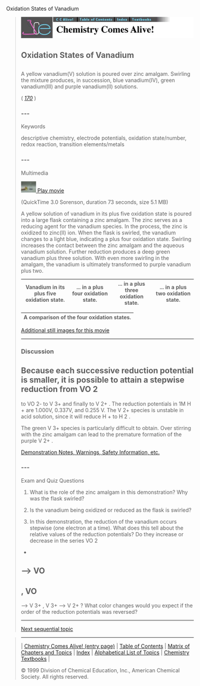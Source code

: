 





 Oxidation States of Vanadium
 



> ![Chemistry Comes Alive!](ccahead.gif)
> 
> 
> 
> 
> 
> 
> 
> 
> 
> ## Oxidation States of Vanadium
> 
> 
> 
> 
> 
> ## 
> 
> 
> 
> 
> 
>  A yellow vanadium(V) solution is poured over zinc amalgam. Swirling the mixture produces, in succession, blue vanadium(IV), green vanadium(III) and purple vanadium(II) solutions.
>  
> 
> 
> 
> 
> 
> 
>  (
>  [*170*](CRED170.HTM)
>  )
>  
> 
> 
> 
> 
> ### ---
> 
> 
>  Keywords
> 
> 
> 
> 
>  descriptive chemistry, electrode potentials, oxidation state/number, redox reaction, transition elements/metals
>  
> 
> 
> 
> 
> ### ---
> 
> 
>  Multimedia
> 
> 
> 
> 
> 
> 
> 
> 
> [![](0.JPG)
>  Play movie](../../MVHTM/VANADOX/VANADOX.HTM) 
> 
> 
> 
>  (QuickTime 3.0 Sorenson, duration 73 seconds, size 5.1 MB)
>  
> 
> 
> 
>  A yellow solution of vanadium in its plus five oxidation state is poured into a large flask containing a zinc amalgam. The zinc serves as a reducing agent for the vanadium species. In the process, the zinc is oxidized to zinc(II) ion. When the flask is swirled, the vanadium changes to a light blue, indicating a plus four oxidation state. Swirling increases the contact between the zinc amalgam and the aqueous vanadium solution. Further reduction produces a deep green vanadium plus three solution. With even more swirling in the amalgam, the vanadium is ultimately transformed to purple vanadium plus two.
>  
> 
> 
> 
> 
> 
> 
> 
> | Vanadium in its plus five oxidation state. | ... in a plus four oxidation state. | ... in a plus three oxidation state. | ... in a plus two oxidation state. |
> | --- | --- | --- | --- |
> 
> 
> 
> 
> 
> 
> 
> | A comparison of the four oxidation states. |
> | --- |
> 
> 
> 
> 
> 
> 
> [Additional still images
for this movie](../../STHTM/VANADOX/VANADOX.HTM) 
> 
> 
> 
> 
> 
> ---
> 
> 
> 
> 
> ### Discussion
> 
> 
> 
> 
>  Because each successive reduction potential is smaller, 
it is possible to attain a stepwise reduction from VO
>  2 
> - 
>  to VO
>  2- 
>  to V
>  3+ 
>  and finally to V
>  2+ 
>  . 
The reduction potentials in 1M H
>  + 
>  are 1.000V, 0.337V, and 0.255 V. 
The V
>  2+ 
>  species is unstable in acid solution, 
since it will reduce H
>  + 
>  to H
>  2 
>  .
>  
> 
> 
> 
>  The green V
>  3+ 
>  species is particularly difficult to obtain. 
Over stirring with the zinc amalgam can lead to the premature formation of the purple V
>  2+ 
>  .
>  
> 
> 
> 
> 
> 
> 
> [Demonstration Notes, Warnings, Safety Information, etc.](SAFETY.HTM) 
> 
> 
> 
> 
> 
> ### ---
> 
> 
>  Exam and Quiz Questions
> 
> 
> 
> 
>  1. What is the role of the zinc amalgam in this demonstration? Why was the flask swirled?
>  
> 
> 
> 
>  2. Is the vanadium being oxidized or reduced as the flask is swirled?
>  
> 
> 
> 
>  3. In this demonstration, the reduction of the vanadium occurs stepwise (one electron at a time). What does this tell about the relative values of the reduction potentials? Do they increase or decrease in the series VO
>  2 
> - 
>  --> VO
>  - 
>  , VO
>  - 
>  --> V
>  3+ 
>  , V
>  3+ 
>  --> V
>  2+ 
>  ? What color changes would you expect if the order of the reduction potentials was reversed?
>  
> 
> 
> 
> 
> 
> 
> ---
> 
> 
> 
> 
> [Next sequential topic](../../MAIN/BOTL/PAGE1.HTM)



> ---
> 
> 
>  |
>  [Chemistry Comes Alive! (entry page)](../../INDEX.HTM) 
>  |
>  [Table of Contents](../../CONTENTS.HTM) 
>  |
>  [Matrix of Chapters and Topics](../../MATRIX.HTM) 
>  |
>  [Index](../../WORDS.HTM) 
>  |
>  [Alphabetical List of Topics](../../ALPHATOP.HTM) 
>  |
>  [Chemistry Textbooks](../../BOOKS.HTM) 
>  |
>  
>  © 1999 Division of Chemical Education, Inc.,
American Chemical Society. All rights reserved.





